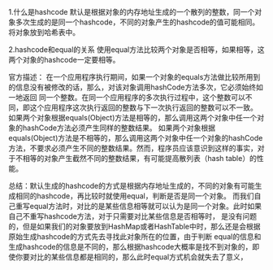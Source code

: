 1.什么是hashcode
默认是根据对象的内存地址生成的一个散列的整数，同一个对象多次生成的是同一个hashcode，不同的对象产生的hashcode的值可能相同。将对象放到哈希表中。

2.hashcode和equal的关系
使用equal方法比较两个对象是否相等，如果相等，这两个对象的hashcode一定要相等。

官方描述：
在一个应用程序执行期间，如果一个对象的equals方法做比较所用到的信息没有被修改的话，那么，对该对象调用hashCode方法多次，它必须始终如一地返回 同一个整数。在同一个应用程序的多次执行过程中，这个整数可以不同，即这个应用程序这次执行返回的整数与下一次执行返回的整数可以不一致。
如果两个对象根据equals(Object)方法是相等的，那么调用这两个对象中任一个对象的hashCode方法必须产生同样的整数结果。
如果两个对象根据equals(Object)方法是不相等的，那么调用这两个对象中任一个对象的hashCode方法，不要求必须产生不同的整数结果。然而，程序员应该意识到这样的事实，对于不相等的对象产生截然不同的整数结果，有可能提高散列表（hash table）的性能。

总结：默认生成的hashcode的方式是根据内存地址生成的，不同的对象有可能生成相同的hashcode，再比较时就使用equal，判断是否是同一个对象。
而我们自己重写equal方法时，对比的是某些信息相等就可以认为是同一个对象。此时如果自己不重写hashcode方法，对于只需要对比某些信息是否相等时，
是没有问题的，但是如果我们的对象要放到HashMap或者HashTable中时，那么还是会根据原始生成hashcode的方式先去寻找此对象所在的位置，由于判断
equal的信息和生成hashcode的信息是不同的，那么根据hashcode大概率是找不到对象的，即使你要对比的某些信息都是相同的，那么此时equal方式机会就失去了意义，